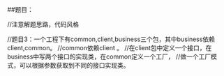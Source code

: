 ##题目：

//注意解题思路，代码风格

//题目3：一个工程下有common,client,business三个包，其中business依赖client,common。
//common依赖client 。
//在client包中定义一个接口，在business中写两个接口的实现类，在common定义一个工厂，
//做一个工厂模式，可以根据参数获取到不同的接口实现类。



